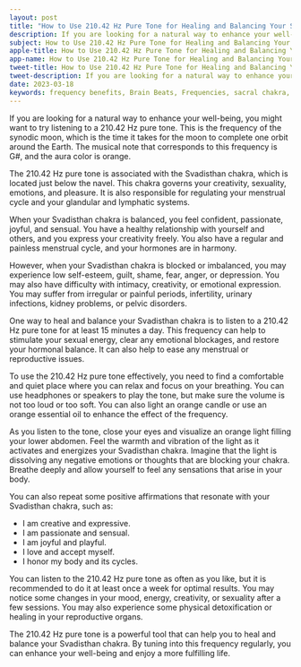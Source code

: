 ```yaml
---
layout: post
title: "How to Use 210.42 Hz Pure Tone for Healing and Balancing Your Svadisthan Chakra"
description: If you are looking for a natural way to enhance your well-being, you might want to try listening to a 210.42 Hz pure tone. This is the frequency of the synodic moon, which is the time it takes for the moon to complete one orbit around the Earth.
subject: How to Use 210.42 Hz Pure Tone for Healing and Balancing Your Svadisthan Chakra
apple-title: How to Use 210.42 Hz Pure Tone for Healing and Balancing Your Svadisthan Chakra
app-name: How to Use 210.42 Hz Pure Tone for Healing and Balancing Your Svadisthan Chakra
tweet-title: How to Use 210.42 Hz Pure Tone for Healing and Balancing Your Svadisthan Chakra
tweet-description: If you are looking for a natural way to enhance your well-being, you might want to try listening to a 210.42 Hz pure tone. This is the frequency of the synodic moon, which is the time it takes for the moon to complete one orbit around the Earth.
date: 2023-03-18
keywords: frequency benefits, Brain Beats, Frequencies, sacral chakra, 210.42 hz, pure tone, brainwave entrainment, sound therapy, 210.42 Hz frequency benefits
---
```


If you are looking for a natural way to enhance your well-being, you might want to try listening to a 210.42 Hz pure tone. This is the frequency of the synodic moon, which is the time it takes for the moon to complete one orbit around the Earth. The musical note that corresponds to this frequency is G#, and the aura color is orange.

The 210.42 Hz pure tone is associated with the Svadisthan chakra, which is located just below the navel. This chakra governs your creativity, sexuality, emotions, and pleasure. It is also responsible for regulating your menstrual cycle and your glandular and lymphatic systems.

When your Svadisthan chakra is balanced, you feel confident, passionate, joyful, and sensual. You have a healthy relationship with yourself and others, and you express your creativity freely. You also have a regular and painless menstrual cycle, and your hormones are in harmony.

However, when your Svadisthan chakra is blocked or imbalanced, you may experience low self-esteem, guilt, shame, fear, anger, or depression. You may also have difficulty with intimacy, creativity, or emotional expression. You may suffer from irregular or painful periods, infertility, urinary infections, kidney problems, or pelvic disorders.

One way to heal and balance your Svadisthan chakra is to listen to a 210.42 Hz pure tone for at least 15 minutes a day. This frequency can help to stimulate your sexual energy, clear any emotional blockages, and restore your hormonal balance. It can also help to ease any menstrual or reproductive issues.

To use the 210.42 Hz pure tone effectively, you need to find a comfortable and quiet place where you can relax and focus on your breathing. You can use headphones or speakers to play the tone, but make sure the volume is not too loud or too soft. You can also light an orange candle or use an orange essential oil to enhance the effect of the frequency.

As you listen to the tone, close your eyes and visualize an orange light filling your lower abdomen. Feel the warmth and vibration of the light as it activates and energizes your Svadisthan chakra. Imagine that the light is dissolving any negative emotions or thoughts that are blocking your chakra. Breathe deeply and allow yourself to feel any sensations that arise in your body.

You can also repeat some positive affirmations that resonate with your Svadisthan chakra, such as:

- I am creative and expressive.
- I am passionate and sensual.
- I am joyful and playful.
- I love and accept myself.
- I honor my body and its cycles.

You can listen to the 210.42 Hz pure tone as often as you like, but it is recommended to do it at least once a week for optimal results. You may notice some changes in your mood, energy, creativity, or sexuality after a few sessions. You may also experience some physical detoxification or healing in your reproductive organs.

The 210.42 Hz pure tone is a powerful tool that can help you to heal and balance your Svadisthan chakra. By tuning into this frequency regularly, you can enhance your well-being and enjoy a more fulfilling life.